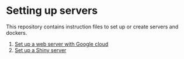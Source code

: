 # Setting up servers

This repository contains instruction files to set up or create servers and dockers.
1. [Set up a web server with Google cloud](webserver_google_cloud.md)
2. [Set up a Shiny server](shiny_server.md)
